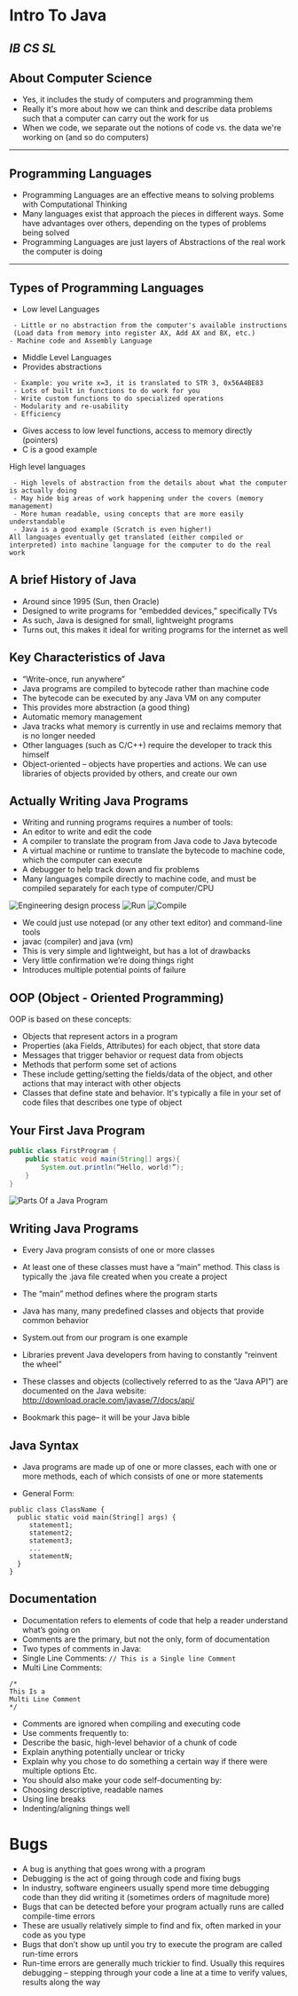 # Intro To Java
## _IB CS SL_


## About Computer Science

- Yes, it includes the study of computers and programming them
- Really it's more about how we can think and describe data problems such that a computer can carry out the work for us
- When we code, we separate out the notions of code vs. the data we're working on (and so do computers)
---

## Programming Languages

- Programming Languages are an effective means to solving problems with Computational Thinking
- Many languages exist that approach the pieces in different ways. Some have advantages over others, depending on the types of problems being solved
- Programming Languages are just layers of Abstractions of the real work the computer is doing
---

## Types of Programming Languages
 - Low level Languages 
 ```
  - Little or no abstraction from the computer's available instructions 
  (Load data from memory into register AX, Add AX and BX, etc.)
 - Machine code and Assembly Language
 ```
 - Middle Level Languages
 - Provides abstractions
```
 - Example: you write x=3, it is translated to STR 3, 0x56A4BE83 
 - Lots of built in functions to do work for you
 - Write custom functions to do specialized operations
 - Modularity and re-usability
 - Efficiency
```

 - Gives access to low level functions, access to memory directly (pointers)
 - C is a good example


High level languages
```
 - High levels of abstraction from the details about what the computer is actually doing
 - May hide big areas of work happening under the covers (memory management)
 - More human readable, using concepts that are more easily understandable
 - Java is a good example (Scratch is even higher!)
All languages eventually get translated (either compiled or interpreted) into machine language for the computer to do the real work

```
## A brief History of Java

 - Around since 1995 (Sun, then Oracle)
 - Designed to write programs for “embedded devices,” specifically TVs
 - As such, Java is designed for small, lightweight programs
 - Turns out, this makes it ideal for writing programs for the internet as well




## Key Characteristics of Java
 - “Write-once, run anywhere”
 - Java programs are compiled to bytecode rather than machine code
 - The bytecode can be executed by any Java VM on any computer
 - This provides more abstraction (a good thing)
 - Automatic memory management
 - Java tracks what memory is currently in use and reclaims memory that is no longer needed
 - Other languages (such as C/C++) require the developer to track this himself
 - Object-oriented – objects have properties and actions. We can use libraries of objects provided by others, and create our own




## Actually Writing Java Programs

 - Writing and running programs requires a number of tools:
 - An editor to write and edit the code
 - A compiler to translate the program from Java code to Java bytecode
 - A virtual machine or runtime to translate the bytecode to machine code, which the computer can execute
 - A debugger to help track down and fix problems
 - Many languages compile directly to machine code, and must be compiled separately for each type of computer/CPU

![Engineering design process](SoftwareDevProcess.PNG)
![Run](Run.PNG)
![Compile](Compile.PNG)

 - We could just use notepad (or any other text editor) and command-line tools
 - javac (compiler) and java (vm)
 - This is very simple and lightweight, but has a lot of drawbacks
 - Very little confirmation we’re doing things right
 - Introduces multiple potential points of failure

## OOP (Object - Oriented Programming)


OOP is based on these concepts:
 - Objects that represent actors in a program
 - Properties (aka Fields, Attributes) for each object, that store data
 - Messages that trigger behavior or request data from objects
 - Methods that perform some set of actions
 - These include getting/setting the fields/data of the object, and other actions that may interact with other objects
 - Classes that define state and behavior. It's typically a file in your set of code files that describes one type of object


## Your First Java Program



```java
public class FirstProgram {
	public static void main(String[] args){
		System.out.println(“Hello, world!”);
	}
}
```
![Parts Of a Java Program](JavaProgramDescription.png)
## Writing Java Programs
 - Every Java program consists of one or more classes
 - At least one of these classes must have a “main” method. This class is typically the .java file created when you create a project
 - The “main” method defines where the program starts
 
 - Java has many, many predefined classes and objects that provide common behavior
 - System.out from our program is one example
 - Libraries prevent Java developers from having to constantly “reinvent the wheel”
 - These classes and objects (collectively referred to as the “Java API”) are documented on the Java website:
http://download.oracle.com/javase/7/docs/api/
 - Bookmark this page– it will be your Java bible



## Java Syntax

 - Java programs are made up of one or more classes, each with one or more methods, each of which consists of one or more statements

 - General Form:
 ```
 public class ClassName {
   public static void main(String[] args) {
      statement1;
      statement2;
      statement3;
      ...
      statementN;
   }
}
 ```
## Documentation

 - Documentation refers to elements of code that help a reader understand what’s going on
 - Comments are the primary, but not the only, form of documentation
 - Two types of comments in Java:
 - Single Line Comments: `// This is a Single line Comment`
 - Multi Line Comments:
```
/*
This Is a 
Multi Line Comment
*/
```
 - Comments are ignored when compiling and executing code
 - Use comments frequently to:
 - Describe the basic, high-level behavior of a chunk of code
 - Explain anything potentially unclear or tricky
 - Explain why you chose to do something a certain way if there were multiple options
Etc.
 - You should also make your code self-documenting by:
 - Choosing descriptive, readable names
 - Using line breaks
 - Indenting/aligning things well

# Bugs

 - A bug is anything that goes wrong with a program
 - Debugging is the act of going through code and fixing bugs
 - In industry, software engineers usually spend more time debugging code than they did writing it (sometimes  orders of magnitude more)
 - Bugs that can be detected before your program actually runs are called compile-time errors
 - These are usually relatively simple to find and fix, often marked in your code as you type
 - Bugs that don’t show up until you try to execute the program are called run-time errors
 - Run-time errors are generally much trickier to find. Usually this requires debugging – stepping through your code a line at a time to verify values, results along the way






